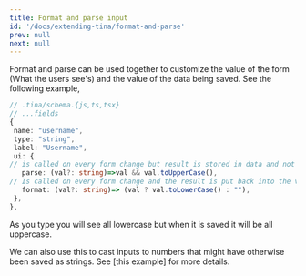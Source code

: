 ```yaml
---
title: Format and parse input
id: '/docs/extending-tina/format-and-parse'
prev: null
next: null
---
```


Format and parse can be used together to customize the value of the form (What the users see's) and the value of the data being saved. See the following example,

```ts
// .tina/schema.{js,ts,tsx}
// ...fields
{
 name: "username",
 type: "string",
 label: "Username",
 ui: {
// is called on every form change but result is stored in data and not in the form value (saved to file but not displayed to the user)
   parse: (val?: string)=>val && val.toUpperCase(),
// Is called on every form change and the result is put back into the value of the form (displayed to the user)           
   format: (val?: string)=> (val ? val.toLowerCase() : ""),
 },
},
```

As you type you will see all lowercase but when it is saved it will be all uppercase.

We can also use this to cast inputs to numbers that might have otherwise been saved as strings. See [this example] for more details.



<!-- TODO add this back in when this bug is fixed -->
<!-- Combining this with a custom input we can make fields that are automatically updated. For example we have have a "Last edited" field that will automatically update when the form was last updated.

```tsx
// .tina/schema.ts

// ...other fields
{
 name: "lastUpdated",
 type: "string",
 ui: {
   parse: (val?: string)=>val || "",
   format: ()=> {
     return (new Date()).toLocaleDateString()
   },
   component: ({input})=>{
     return <div>Last updated: {input.value}</div>
   }
 },
},
``` -->
